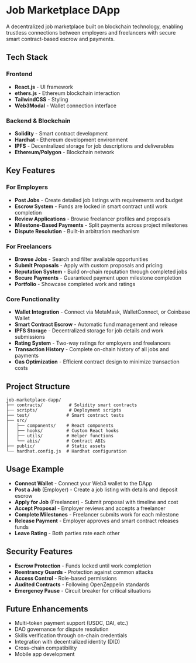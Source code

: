 # Job Marketplace DApp

A decentralized job marketplace built on blockchain technology, enabling trustless connections between employers and freelancers with secure smart contract-based escrow and payments.

## Tech Stack

### Frontend
- **React.js** - UI framework
- **ethers.js** - Ethereum blockchain interaction
- **TailwindCSS** - Styling
- **Web3Modal** - Wallet connection interface

### Backend & Blockchain
- **Solidity** - Smart contract development
- **Hardhat** - Ethereum development environment
- **IPFS** - Decentralized storage for job descriptions and deliverables
- **Ethereum/Polygon** - Blockchain network

## Key Features

### For Employers
- **Post Jobs** - Create detailed job listings with requirements and budget
- **Escrow System** - Funds are locked in smart contract until work completion
- **Review Applications** - Browse freelancer profiles and proposals
- **Milestone-Based Payments** - Split payments across project milestones
- **Dispute Resolution** - Built-in arbitration mechanism

### For Freelancers
- **Browse Jobs** - Search and filter available opportunities
- **Submit Proposals** - Apply with custom proposals and pricing
- **Reputation System** - Build on-chain reputation through completed jobs
- **Secure Payments** - Guaranteed payment upon milestone completion
- **Portfolio** - Showcase completed work and ratings

### Core Functionality
- **Wallet Integration** - Connect via MetaMask, WalletConnect, or Coinbase Wallet
- **Smart Contract Escrow** - Automatic fund management and release
- **IPFS Storage** - Decentralized storage for job details and work submissions
- **Rating System** - Two-way ratings for employers and freelancers
- **Transaction History** - Complete on-chain history of all jobs and payments
- **Gas Optimization** - Efficient contract design to minimize transaction costs

## Project Structure

```
job-marketplace-dapp/
├── contracts/          # Solidity smart contracts
├── scripts/            # Deployment scripts
├── test/              # Smart contract tests
├── src/
│   ├── components/    # React components
│   ├── hooks/         # Custom React hooks
│   ├── utils/         # Helper functions
│   └── abis/          # Contract ABIs
├── public/            # Static assets
└── hardhat.config.js  # Hardhat configuration
```

## Usage Example

- **Connect Wallet** - Connect your Web3 wallet to the DApp
- **Post a Job** (Employer) - Create a job listing with details and deposit escrow
- **Apply for Job** (Freelancer) - Submit proposal with timeline and cost
- **Accept Proposal** - Employer reviews and accepts a freelancer
- **Complete Milestones** - Freelancer submits work for each milestone
- **Release Payment** - Employer approves and smart contract releases funds
- **Leave Rating** - Both parties rate each other

## Security Features

- **Escrow Protection** - Funds locked until work completion
- **Reentrancy Guards** - Protection against common attacks
- **Access Control** - Role-based permissions
- **Audited Contracts** - Following OpenZeppelin standards
- **Emergency Pause** - Circuit breaker for critical situations

## Future Enhancements

- Multi-token payment support (USDC, DAI, etc.)
- DAO governance for dispute resolution
- Skills verification through on-chain credentials
- Integration with decentralized identity (DID)
- Cross-chain compatibility
- Mobile app development